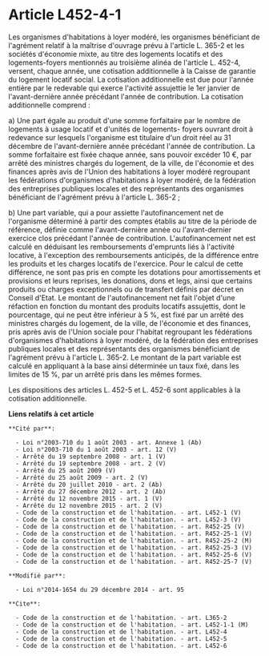 # Article L452-4-1

Les organismes d'habitations à loyer modéré, les organismes bénéficiant de l'agrément relatif à la maîtrise d'ouvrage prévu à
l'article L. 365-2 et les sociétés d'économie mixte, au titre des logements locatifs et des logements-foyers mentionnés au
troisième alinéa de l'article L. 452-4, versent, chaque année, une cotisation additionnelle à la Caisse de garantie du
logement locatif social. La cotisation additionnelle est due pour l'année entière par le redevable qui exerce l'activité
assujettie le 1er janvier de l'avant-dernière année précédant l'année de contribution. La cotisation additionnelle
comprend : 

a) Une part égale au produit d'une somme forfaitaire par le nombre de logements à usage locatif et d'unités de logements-
foyers ouvrant droit à redevance sur lesquels l'organisme est titulaire d'un droit réel au 31 décembre de l'avant-dernière
année précédant l'année de contribution. La somme forfaitaire est fixée chaque année, sans pouvoir excéder 10 €, par arrêté
des ministres chargés du logement, de la ville, de l'économie et des finances après avis de l'Union des habitations à loyer
modéré regroupant les fédérations d'organismes d'habitations à loyer modéré, de la fédération des entreprises publiques
locales et des représentants des organismes bénéficiant de l'agrément prévu à l'article L. 365-2 ; 

b) Une part variable, qui a pour assiette l'autofinancement net de l'organisme déterminé à partir des comptes établis au
titre de la période de référence, définie comme l'avant-dernière année ou l'avant-dernier exercice clos précédant l'année de
contribution. L'autofinancement net est calculé en déduisant les remboursements d'emprunts liés à l'activité locative, à
l'exception des remboursements anticipés, de la différence entre les produits et les charges locatifs de l'exercice. Pour le
calcul de cette différence, ne sont pas pris en compte les dotations pour amortissements et provisions et leurs reprises, les
donations, dons et legs, ainsi que certains produits ou charges exceptionnels ou de transfert définis par décret en Conseil
d'Etat. Le montant de l'autofinancement net fait l'objet d'une réfaction en fonction du montant des produits locatifs
assujettis, dont le pourcentage, qui ne peut être inférieur à 5 %, est fixé par un arrêté des ministres chargés du logement,
de la ville, de l'économie et des finances, pris après avis de l'Union sociale pour l'habitat regroupant les fédérations
d'organismes d'habitations à loyer modéré, de la fédération des entreprises publiques locales et des représentants des
organismes bénéficiant de l'agrément prévu à l'article L. 365-2. Le montant de la part variable est calculé en appliquant à
la base ainsi déterminée un taux fixé, dans les limites de 15 %, par un arrêté pris dans les mêmes formes. 

Les dispositions des articles L. 452-5 et L. 452-6 sont applicables à la cotisation additionnelle.

**Liens relatifs à cet article**

	**Cité par**:

	  - Loi n°2003-710 du 1 août 2003 - art. Annexe 1 (Ab)
	  - Loi n°2003-710 du 1 août 2003 - art. 12 (V)
	  - Arrêté du 19 septembre 2008 - art. 1 (V)
	  - Arrêté du 19 septembre 2008 - art. 2 (V)
	  - Arrêté du 25 août 2009 (V)
	  - Arrêté du 25 août 2009 - art. 2 (V)
	  - Arrêté du 20 juillet 2010 - art. 2 (Ab)
	  - Arrêté du 27 décembre 2012 - art. 2 (Ab)
	  - Arrêté du 12 novembre 2015 - art. 1 (V)
	  - Arrêté du 12 novembre 2015 - art. 2 (V)
	  - Code de la construction et de l'habitation. - art. L452-1 (V)
	  - Code de la construction et de l'habitation. - art. L452-3 (V)
	  - Code de la construction et de l'habitation. - art. R452-25 (V)
	  - Code de la construction et de l'habitation. - art. R452-25-1 (V)
	  - Code de la construction et de l'habitation. - art. R452-25-2 (M)
	  - Code de la construction et de l'habitation. - art. R452-25-3 (V)
	  - Code de la construction et de l'habitation. - art. R452-25-6 (V)
	  - Code de la construction et de l'habitation. - art. R452-25-7 (V)

	**Modifié par**:

	  - Loi n°2014-1654 du 29 décembre 2014 - art. 95

	**Cite**:

	  - Code de la construction et de l'habitation. - art. L365-2
	  - Code de la construction et de l'habitation. - art. L452-1-1 (M)
	  - Code de la construction et de l'habitation. - art. L452-4
	  - Code de la construction et de l'habitation. - art. L452-5
	  - Code de la construction et de l'habitation. - art. L452-6
